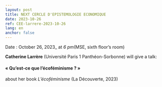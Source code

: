 ```yaml
---
layout: post
title: NEXT CERCLE D'EPISTEMOLOGIE ECONOMIQUE
date: 2023-10-26
ref: CEE-larrere-2023-10-26
lang: en
anchor: false
---
```



<i class="fas fa-table"></i> Date : October 26, 2023_ at _6 pm_(MSE, sixth floor’s room)

**Catherine Larrère** (Université Paris 1 Panthéon-Sorbonne) will give a talk:

#### « Qu’est-ce que l’écoféminisme ? »

about her book *L’écoféminisme* (La Découverte, 2023) 
